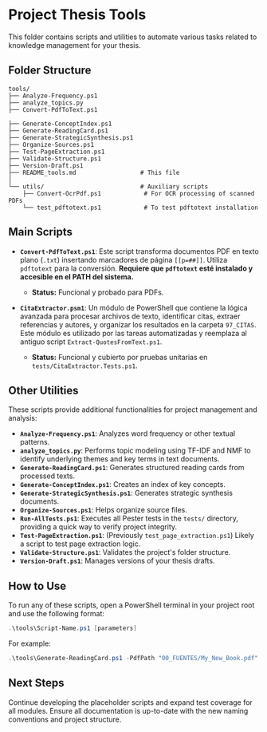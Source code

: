 # Project Thesis Tools

This folder contains scripts and utilities to automate various tasks related to knowledge management for your thesis.

## Folder Structure

```
tools/
├── Analyze-Frequency.ps1
├── analyze_topics.py
├── Convert-PdfToText.ps1

├── Generate-ConceptIndex.ps1
├── Generate-ReadingCard.ps1
├── Generate-StrategicSynthesis.ps1
├── Organize-Sources.ps1
├── Test-PageExtraction.ps1
├── Validate-Structure.ps1
├── Version-Draft.ps1
├── README_tools.md                  # This file
│
└── utils/                           # Auxiliary scripts
    ├── Convert-OcrPdf.ps1            # For OCR processing of scanned PDFs
    └── test_pdftotext.ps1            # To test pdftotext installation
```

## Main Scripts

*   **`Convert-PdfToText.ps1`**: Este script transforma documentos PDF en texto plano (`.txt`) insertando marcadores de página `[[p=##]]`. Utiliza `pdftotext` para la conversión. **Requiere que `pdftotext` esté instalado y accesible en el PATH del sistema.**
    *   **Status:** Funcional y probado para PDFs.

*   **`CitaExtractor.psm1`**: Un módulo de PowerShell que contiene la lógica avanzada para procesar archivos de texto, identificar citas, extraer referencias y autores, y organizar los resultados en la carpeta `97_CITAS`. Este módulo es utilizado por las tareas automatizadas y reemplaza al antiguo script `Extract-QuotesFromText.ps1`.
    *   **Status:** Funcional y cubierto por pruebas unitarias en `tests/CitaExtractor.Tests.ps1`.

## Other Utilities

These scripts provide additional functionalities for project management and analysis:

*   **`Analyze-Frequency.ps1`**: Analyzes word frequency or other textual patterns.
*   **`analyze_topics.py`**: Performs topic modeling using TF-IDF and NMF to identify underlying themes and key terms in text documents.
*   **`Generate-ReadingCard.ps1`**: Generates structured reading cards from processed texts.
*   **`Generate-ConceptIndex.ps1`**: Creates an index of key concepts.
*   **`Generate-StrategicSynthesis.ps1`**: Generates strategic synthesis documents.
*   **`Organize-Sources.ps1`**: Helps organize source files.
*   **`Run-AllTests.ps1`**: Executes all Pester tests in the `tests/` directory, providing a quick way to verify project integrity.
*   **`Test-PageExtraction.ps1`**: (Previously `test_page_extraction.ps1`) Likely a script to test page extraction logic.
*   **`Validate-Structure.ps1`**: Validates the project's folder structure.
*   **`Version-Draft.ps1`**: Manages versions of your thesis drafts.

## How to Use

To run any of these scripts, open a PowerShell terminal in your project root and use the following format:

```powershell
.\tools\Script-Name.ps1 [parameters]
```

For example:

```powershell
.\tools\Generate-ReadingCard.ps1 -PdfPath "00_FUENTES/My_New_Book.pdf"
```

## Next Steps

Continue developing the placeholder scripts and expand test coverage for all modules. Ensure all documentation is up-to-date with the new naming conventions and project structure.

```